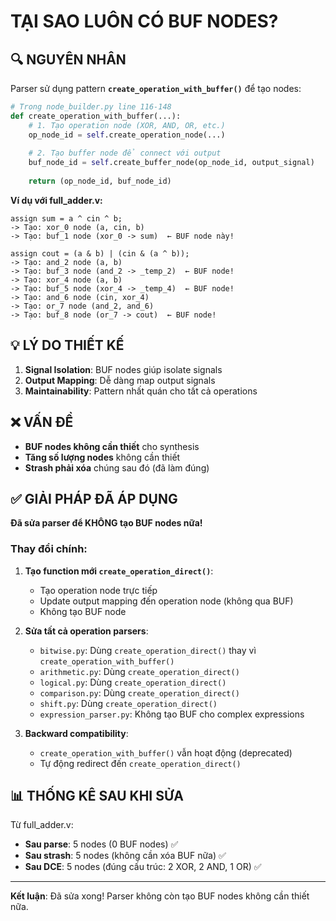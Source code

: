 # TẠI SAO LUÔN CÓ BUF NODES?

## 🔍 NGUYÊN NHÂN

Parser sử dụng pattern **`create_operation_with_buffer()`** để tạo nodes:

```python
# Trong node_builder.py line 116-148
def create_operation_with_buffer(...):
    # 1. Tạo operation node (XOR, AND, OR, etc.)
    op_node_id = self.create_operation_node(...)
    
    # 2. Tạo buffer node để connect với output
    buf_node_id = self.create_buffer_node(op_node_id, output_signal)
    
    return (op_node_id, buf_node_id)
```

**Ví dụ với full_adder.v:**

```
assign sum = a ^ cin ^ b;
-> Tạo: xor_0 node (a, cin, b)
-> Tạo: buf_1 node (xor_0 -> sum)  ← BUF node này!

assign cout = (a & b) | (cin & (a ^ b));
-> Tạo: and_2 node (a, b)
-> Tạo: buf_3 node (and_2 -> _temp_2)  ← BUF node!
-> Tạo: xor_4 node (a, b)
-> Tạo: buf_5 node (xor_4 -> _temp_4)  ← BUF node!
-> Tạo: and_6 node (cin, xor_4)
-> Tạo: or_7 node (and_2, and_6)
-> Tạo: buf_8 node (or_7 -> cout)  ← BUF node!
```

## 💡 LÝ DO THIẾT KẾ

1. **Signal Isolation**: BUF nodes giúp isolate signals
2. **Output Mapping**: Dễ dàng map output signals
3. **Maintainability**: Pattern nhất quán cho tất cả operations

## ❌ VẤN ĐỀ

- **BUF nodes không cần thiết** cho synthesis
- **Tăng số lượng nodes** không cần thiết
- **Strash phải xóa** chúng sau đó (đã làm đúng)

## ✅ GIẢI PHÁP ĐÃ ÁP DỤNG

**Đã sửa parser để KHÔNG tạo BUF nodes nữa!**

### Thay đổi chính:

1. **Tạo function mới `create_operation_direct()`**:
   - Tạo operation node trực tiếp
   - Update output mapping đến operation node (không qua BUF)
   - Không tạo BUF node

2. **Sửa tất cả operation parsers**:
   - `bitwise.py`: Dùng `create_operation_direct()` thay vì `create_operation_with_buffer()`
   - `arithmetic.py`: Dùng `create_operation_direct()`
   - `logical.py`: Dùng `create_operation_direct()`
   - `comparison.py`: Dùng `create_operation_direct()`
   - `shift.py`: Dùng `create_operation_direct()`
   - `expression_parser.py`: Không tạo BUF cho complex expressions

3. **Backward compatibility**:
   - `create_operation_with_buffer()` vẫn hoạt động (deprecated)
   - Tự động redirect đến `create_operation_direct()`

## 📊 THỐNG KÊ SAU KHI SỬA

Từ full_adder.v:
- **Sau parse**: 5 nodes (0 BUF nodes) ✅
- **Sau strash**: 5 nodes (không cần xóa BUF nữa) ✅
- **Sau DCE**: 5 nodes (đúng cấu trúc: 2 XOR, 2 AND, 1 OR) ✅

---

**Kết luận**: Đã sửa xong! Parser không còn tạo BUF nodes không cần thiết nữa.

